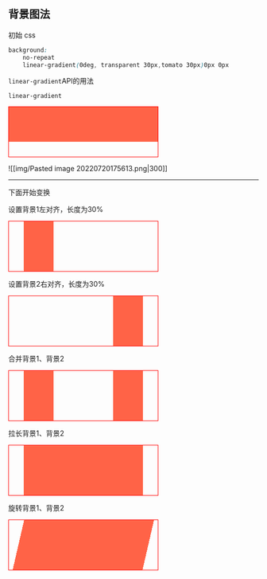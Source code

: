 ## 背景图法

初始 css

```css
background:
	no-repeat
	linear-gradient(0deg, transparent 30px,tomato 30px)0px 0px
```

<div class="todo"><code>linear-gradient</code>API的用法</div>

`linear-gradient`




<div style="
		 width:300px;height:100px;border:1px solid red;
		 background:no-repeat linear-gradient(0deg, transparent 30px, tomato 30px)
		 "></div>

![[img/Pasted image 20220720175613.png|300]]

---

下面开始变换

设置背景1<span class="note">左对齐，长度为30%</span>

<div style="
		 width:300px;height:100px;border:1px solid red;
		 background:no-repeat linear-gradient(90deg, transparent 30px, tomato 30px);
		 background-size:30% 100%;
		 "></div>

设置背景2<span class="note">右对齐，长度为30%</span>

<div style="
		 width:300px;height:100px;border:1px solid red;
		 background:no-repeat linear-gradient(-90deg, transparent 30px, tomato 30px) 100% 0px;
		 background-size:30% 100%;
 "></div>

合并背景1、背景2

<div style="
		 width:300px;height:100px;border:1px solid red;
		 background:
			 no-repeat linear-gradient(90deg, transparent 30px, tomato 30px) 0px 0px,
			 no-repeat linear-gradient(-90deg, transparent 30px, tomato 30px) 100% 0px;
		 background-size:30% 100%
		 "></div>
 
拉长背景1、背景2

<div style="
		 width:300px;height:100px;border:1px solid red;
		 background:
			 no-repeat linear-gradient(90deg, transparent 30px, tomato 30px) 0px 0px,
			 no-repeat linear-gradient(-90deg, transparent 30px, tomato 30px) 100% 0px;
		 background-size:51% 100%
		 "></div>

旋转背景1、背景2

<div style="
		 width:300px;height:100px;border:1px solid red;
		 background:
			 no-repeat linear-gradient(103deg, transparent 30px, tomato 30px) 0px 0px,
			 no-repeat linear-gradient(-77deg, transparent 30px, tomato 30px) 100% 0px;
		 background-size:51% 100%
		 "></div>

